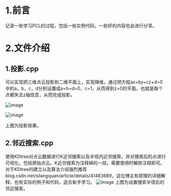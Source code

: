 # 

# 1.前言

记录一些学习PCL的过程，包括一些实例代码，一些好的内容也会进行分享。

# 2.文件介绍

## 1.投影.cpp

可以实现把三维点云投影到二维平面上，实现降维。通过把方程ax+by+cz+d=0中的a，b，c，d分别设置成a=b=d=0，c=1，从而得到z=0的平面，也就是每个点都失去z轴信息，从而完成投影。

![image](https://github.com/Mrfangfang-hub/PCL-/assets/56708235/19e42222-aa84-4a70-b2b5-f8af8d5db35e)

![image](https://github.com/Mrfangfang-hub/PCL-/assets/56708235/5f5718ee-75cb-4dc3-8aaf-b087e55e624a)

上图为投影效果。

## 2.邻近搜索.cpp
使用KDtree对点云数据进行K近邻搜索以及半径内近邻搜索，并对搜索后的点进行可视化，包括原始点云。K近邻搜索为注释掉的一段，需要使用时解除注释即可。对于KDtree的建立以及算法介绍强烈推荐blog.csdn.net/silangquan/article/details/41483689，这位博主有原理的详细解释，也有实际的例子和代码，适合新手学习。
![image](https://github.com/user-attachments/assets/63a19e78-090b-4e43-8f59-741b6c9aea78)
上图为设置搜索半径后的邻近搜索。
